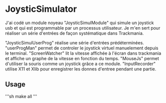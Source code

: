 # JoysticSimulator

J'ai codé un module noyeau "JoysticSimulModule" qui simule un joystick usb et qui est programmable par un processus utilisateur.
Je m'en sert pour réaliser un série d'entrées de façon systématique dans Trackmania.

"JoysticSimulUserProg" réalise une série d'entrées prédéterminées.
"userProgMan" permet de controler le joystick virtuel manuelement depuis le terminal.
"ScreenWatcher" lit la vitesse affichée à l'écran dans trackmania et affiche un graphe de la vitesse en fonction du temps.
"MouseJs" permet d'utiliser la souris comme un joystick grâce a ce module.
"InputRecorder" utilise X11 et Xlib pour enregistrer les donnes d'entree pendant une partie.

## Usage

'''sh
make all 
'''

